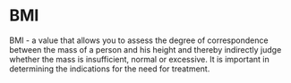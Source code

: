 # BMI
BMI - a value that allows you to assess the degree of correspondence between the mass of a person and his height and thereby indirectly judge whether the mass is insufficient, normal or excessive. It is important in determining the indications for the need for treatment.
